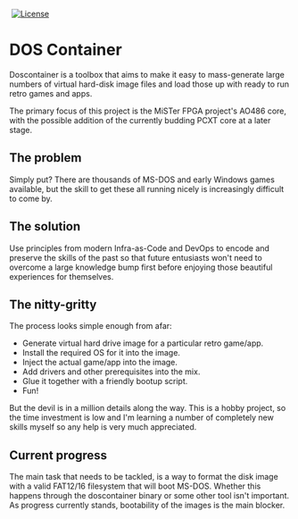 [![<basvandewiel>](https://circleci.com/gh/basvandewiel/doscontainer.svg?style=svg)](https://app.circleci.com/pipelines/github/basvandewiel/doscontainer) [![License](https://img.shields.io/badge/License-BSD_2--Clause-orange.svg)](https://opensource.org/licenses/BSD-2-Clause)

# DOS Container

Doscontainer is a toolbox that aims to make it easy to mass-generate large numbers of
virtual hard-disk image files and load those up with ready to run retro games and apps.

The primary focus of this project is the MiSTer FPGA project's AO486 core, with the possible
addition of the currently budding PCXT core at a later stage.

## The problem

Simply put? There are thousands of MS-DOS and early Windows games available, but the skill
to get these all running nicely is increasingly difficult to come by.

## The solution

Use principles from modern Infra-as-Code and DevOps to encode and preserve the skills of the
past so that future entusiasts won't need to overcome a large knowledge bump first before
enjoying those beautiful experiences for themselves.

## The nitty-gritty

The process looks simple enough from afar:

  - Generate virtual hard drive image for a particular retro game/app.
  - Install the required OS for it into the image.
  - Inject the actual game/app into the image.
  - Add drivers and other prerequisites into the mix.
  - Glue it together with a friendly bootup script.
  - Fun!

But the devil is in a million details along the way. This is a hobby project, so the time
investment is low and I'm learning a number of completely new skills myself so any help
is very much appreciated.

## Current progress

The main task that needs to be tackled, is a way to format the disk image with a valid
FAT12/16 filesystem that will boot MS-DOS. Whether this happens through the doscontainer
binary or some other tool isn't important. As progress currently stands, bootability of the
images is the main blocker.
